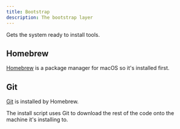 ```yaml
---
title: Bootstrap
description: The bootstrap layer
---
```


Gets the system ready to install tools.

## Homebrew

[Homebrew](https://brew.sh) is a package manager for macOS so it's installed first. 

## Git

[Git](https://git-scm.com) is installed by Homebrew.

The install script uses Git to download the rest of the code onto the machine it's installing to.
